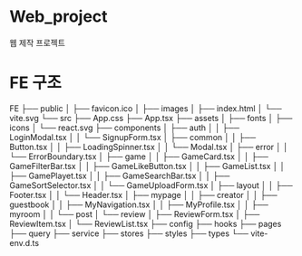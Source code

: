 # Web_project
웹 제작 프로젝트

# FE 구조
FE
├── public
│   ├── favicon.ico
│   ├── images
│   ├── index.html
│   └── vite.svg
└── src
    ├── App.css
    ├── App.tsx
    ├── assets
    │   ├── fonts
    │   ├── icons
    │   └── react.svg
    ├── components
    │   ├── auth
    │   │   ├── LoginModal.tsx
    │   │   └── SignupForm.tsx
    │   ├── common
    │   │   ├── Button.tsx
    │   │   ├── LoadingSpinner.tsx
    │   │   └── Modal.tsx
    │   ├── error
    │   │   └── ErrorBoundary.tsx
    │   ├── game
    │   │   ├── GameCard.tsx
    │   │   ├── GameFilterBar.tsx
    │   │   ├── GameLikeButton.tsx
    │   │   ├── GameList.tsx
    │   │   ├── GamePlayet.tsx
    │   │   ├── GameSearchBar.tsx
    │   │   ├── GameSortSelector.tsx
    │   │   └── GameUploadForm.tsx
    │   ├── layout
    │   │   ├── Footer.tsx
    │   │   └── Header.tsx
    │   ├── mypage
    │   │   ├── creator
    │   │   ├── guestbook
    │   │   ├── MyNavigation.tsx
    │   │   ├── MyProfile.tsx
    │   │   ├── myroom
    │   │   └── post
    │   └── review
    │       ├── ReviewForm.tsx
    │       ├── ReviewItem.tsx
    │       └── ReviewList.tsx
    ├── config
    ├── hooks
    ├── pages
    ├── query
    ├── service
    ├── stores
    ├── styles
    ├── types
    └── vite-env.d.ts
